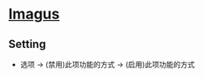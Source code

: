 # [Imagus](https://github.com/TheFantasticWarrior/chrome-extension-imagus)

## Setting

- 选项 → (禁用)此项功能的方式 → (启用)此项功能的方式